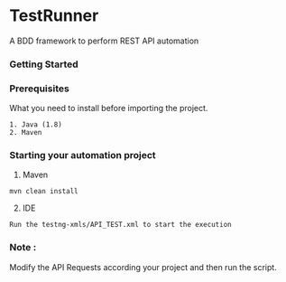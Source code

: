 # TestRunner #

A BDD framework to perform REST API automation

### Getting Started ###

### Prerequisites

What you need to install before importing the project.
```
1. Java (1.8)
2. Maven
```

### Starting your automation project ###

1. Maven
```
mvn clean install
```

2. IDE
```
Run the testng-xmls/API_TEST.xml to start the execution
```

### Note : ###
Modify the API Requests according your project and then run the script.